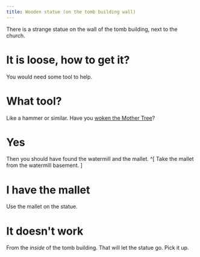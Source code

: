 ```yaml
---
title: Wooden statue (on the tomb building wall)
---
```


There is a strange statue on the wall of the tomb building, next to the church.

# It is loose, how to get it?
You would need some tool to help.

# What tool?
Like a hammer or similar. Have you [woken the Mother Tree](050-mother-tree.md)?

# Yes
Then you should have found the watermill and the mallet. ^[ Take the mallet from the watermill basement. ]

# I have the mallet
Use the mallet on the statue.

# It doesn't work
From the *inside* of the tomb building. That will let the statue go. Pick it up.

